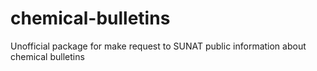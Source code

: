 # chemical-bulletins
Unofficial package for make request to SUNAT public information about chemical bulletins
